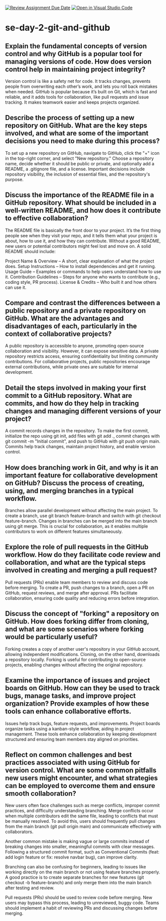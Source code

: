 [![Review Assignment Due Date](https://classroom.github.com/assets/deadline-readme-button-22041afd0340ce965d47ae6ef1cefeee28c7c493a6346c4f15d667ab976d596c.svg)](https://classroom.github.com/a/8wgCKhpZ)
[![Open in Visual Studio Code](https://classroom.github.com/assets/open-in-vscode-2e0aaae1b6195c2367325f4f02e2d04e9abb55f0b24a779b69b11b9e10269abc.svg)](https://classroom.github.com/online_ide?assignment_repo_id=18424428&assignment_repo_type=AssignmentRepo)
# se-day-2-git-and-github
## Explain the fundamental concepts of version control and why GitHub is a popular tool for managing versions of code. How does version control help in maintaining project integrity?
Version control is like a safety net for code. It tracks changes, prevents people from overwriting each other’s work, and lets you roll back mistakes when needed.
GitHub is popular because it’s built on Git, which is fast and reliable, and it adds tools for collaboration, like pull requests and issue tracking. It makes teamwork easier and keeps projects organized.

## Describe the process of setting up a new repository on GitHub. What are the key steps involved, and what are some of the important decisions you need to make during this process?
To set up a new repository on GitHub, navigate to GitHub, click the "+" icon in the top-right corner, and select "New repository." Choose a repository name, decide whether it should be public or private, and optionally add a README, a .gitignore file, and a license. Important decisions include repository visibility, the inclusion of essential files, and the repository's purpose.
## Discuss the importance of the README file in a GitHub repository. What should be included in a well-written README, and how does it contribute to effective collaboration?
The README file is basically the front door to your project. It’s the first thing people see when they visit your repo, and it tells them what your project is about, how to use it, and how they can contribute. Without a good README, new users or potential contributors might feel lost and move on.
A solid README should include:

Project Name & Overview – A short, clear explanation of what the project does.
Setup Instructions – How to install dependencies and get it running.
Usage Guide – Examples or commands to help users understand how to use it.
Contribution Guidelines – Steps for anyone who wants to contribute (e.g., coding style, PR process).
License & Credits – Who built it and how others can use it.
## Compare and contrast the differences between a public repository and a private repository on GitHub. What are the advantages and disadvantages of each, particularly in the context of collaborative projects?
A public repository is accessible to anyone, promoting open-source collaboration and visibility. However, it can expose sensitive data. A private repository restricts access, ensuring confidentiality but limiting community contributions. For collaborative projects, public repositories encourage external contributions, while private ones are suitable for internal development.
## Detail the steps involved in making your first commit to a GitHub repository. What are commits, and how do they help in tracking changes and managing different versions of your project?
A commit records changes in the repository. To make the first commit, initialize the repo using git init, add files with git add ., commit changes with git commit -m "Initial commit", and push to GitHub with git push origin main. Commits help track changes, maintain project history, and enable version control.
## How does branching work in Git, and why is it an important feature for collaborative development on GitHub? Discuss the process of creating, using, and merging branches in a typical workflow.
Branches allow parallel development without affecting the main project. To create a branch, use git branch feature-branch and switch with git checkout feature-branch. Changes in branches can be merged into the main branch using git merge. This is crucial for collaboration, as it enables multiple contributors to work on different features simultaneously.
## Explore the role of pull requests in the GitHub workflow. How do they facilitate code review and collaboration, and what are the typical steps involved in creating and merging a pull request?
Pull requests (PRs) enable team members to review and discuss code before merging. To create a PR, push changes to a branch, open a PR on GitHub, request reviews, and merge after approval. PRs facilitate collaboration, ensuring code quality and reducing errors before integration.
## Discuss the concept of "forking" a repository on GitHub. How does forking differ from cloning, and what are some scenarios where forking would be particularly useful?
Forking creates a copy of another user's repository in your GitHub account, allowing independent modifications. Cloning, on the other hand, downloads a repository locally. Forking is useful for contributing to open-source projects, enabling changes without affecting the original repository.
## Examine the importance of issues and project boards on GitHub. How can they be used to track bugs, manage tasks, and improve project organization? Provide examples of how these tools can enhance collaborative efforts.
Issues help track bugs, feature requests, and improvements. Project boards organize tasks using a kanban-style workflow, aiding in project management. These tools enhance collaboration by keeping development structured and ensuring team members stay aligned on priorities.
## Reflect on common challenges and best practices associated with using GitHub for version control. What are some common pitfalls new users might encounter, and what strategies can be employed to overcome them and ensure smooth collaboration?
New users often face challenges such as merge conflicts, improper commit practices, and difficulty understanding branching. Merge conflicts occur when multiple contributors edit the same file, leading to conflicts that must be manually resolved. To avoid this, users should frequently pull changes from the main branch (git pull origin main) and communicate effectively with collaborators.

Another common mistake is making vague or large commits instead of breaking changes into smaller, meaningful commits with clear messages. Following a structured commit format, such as Conventional Commits (feat: add login feature or fix: resolve navbar bug), can improve clarity.

Branching can also be confusing for beginners, leading to issues like working directly on the main branch or not using feature branches properly. A good practice is to create separate branches for new features (git checkout -b feature-branch) and only merge them into the main branch after testing and review.

Pull requests (PRs) should be used to review code before merging. New users may bypass this process, leading to unreviewed, buggy code. Teams should implement a habit of reviewing PRs and discussing changes before merging.
